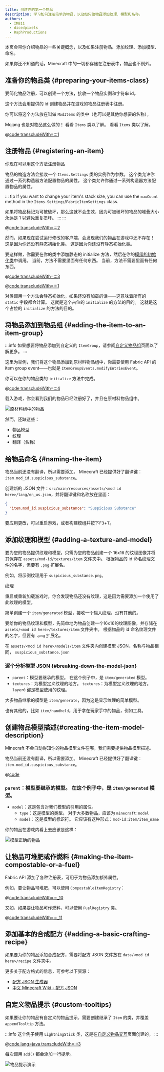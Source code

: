 ```yaml
---
title: 创建你的第一个物品
description: 学习如何注册简单的物品，以及如何给物品添加纹理、模型和名称。
authors:
  - IMB11
  - dicedpixels
  - RaphProductions
---
```


本页会带你介绍物品的一些关键概念，以及如果注册物品、添加纹理、添加模型、命名。

如果你还不知道的话，Minecraft 中的一切都存储在注册表中，物品也不例外。

## 准备你的物品类 {#preparing-your-items-class}

要简化物品注册，可以创建一个方法，接收一个物品实例和字符串 id。

这个方法会用提供的 id 创建物品并在游戏的物品注册表中注册。

你可以将这个方法放在叫做 `ModItems` 的类中（也可以是其他你想要的名称）。

Mojang 也是对物品这么做的！ 看看 `Items` 类以了解。 看看 `Items` 类以了解。

@[code transcludeWith=:::1](@/reference/latest/src/main/java/com/example/docs/item/ModItems.java)

## 注册物品 {#registering-an-item}

你现在可以用这个方法注册物品

物品的构造方法会接收一个 `Items.Settings` 类的实例作为参数。 这个类允许你通过一系列构造器方法配置物品的属性。 这个类允许你通过一系列构造器方法配置物品的属性。

::: tip
If you want to change your item's stack size, you can use the `maxCount` method in the `Items.Settings`/`FabricItemSettings` class.

如果将物品标记为可被破坏，那么这就不会生效，因为可被破坏的物品的堆叠大小永远是 1 以避免重复损坏。
:::
:::

@[code transcludeWith=:::2](@/reference/latest/src/main/java/com/example/docs/item/ModItems.java)

然而，如果现在尝试运行修改的客户端，会发现我们的物品在游戏中还不存在！ 这是因为你还没有静态初始化类。 这是因为你还没有静态初始化类。

要这样做，你需要在你的类中添加静态的 initialize 方法，然后在你的[模组的初始化类](./getting-started/project-structure#entrypoints)中调用。 当前，方法不需要里面有任何东西。 当前，方法不需要里面有任何东西。

@[code transcludeWith=:::3](@/reference/latest/src/main/java/com/example/docs/item/ModItems.java)

@[code transcludeWith=:::1](@/reference/latest/src/main/java/com/example/docs/item/FabricDocsReferenceItems.java)

对类调用一个方法会静态初始化，如果还没有加载的话——这意味着所有的 `static` 字段都会计算。 这就是这个占位的 `initialize` 的方法的目的。 这就是这个占位的 `initialize` 的方法的目的。

## 将物品添加到物品组 {#adding-the-item-to-an-item-group}

:::info
如果想要将物品添加到自定义的 `ItemGroup`，请参阅[自定义物品组](./custom-item-groups)页面以了解更多。
:::

这里为举例，我们将这个物品添加到原材料物品组中，你需要使用 Fabric API 的 item group event——也就是 `ItemGroupEvents.modifyEntriesEvent`。

你可以在你的物品类的 `initialize` 方法中完成。

@[code transcludeWith=:::4](@/reference/latest/src/main/java/com/example/docs/item/ModItems.java)

载入游戏，你会看到我们的物品已经注册好了，并且在原材料物品组中。

![原材料组中的物品](/assets/develop/items/first_item_0.png)

然而，还缺这些：

- 物品模型
- 纹理
- 翻译（名称）

## 给物品命名 {#naming-the-item}

物品当前还没有翻译，所以需要添加。 Minecraft 已经提供好了翻译键：`item.mod_id.suspicious_substance`。

创建新的 JSON 文件：`src/main/resources/assets/<mod id here>/lang/en_us.json`，并将翻译键和名称放在里面：

```json
{
  "item.mod_id.suspicious_substance": "Suspicious Substance"
}
```

要应用更改，可以重启游戏，或者构建模组并按下<kbd>F3</kbd>+<kbd>T</kbd>。

## 添加纹理和模型 {#adding-a-texture-and-model}

要为您的物品提供纹理和模型，只需为您的物品创建一个 16x16 的纹理图像并将其保存在 `assets/mod-id/textures/item` 文件夹中。 根据物品的 id 命名纹理文件的名字，但要有 `.png` 扩展名。

例如，将示例纹理用于 `suspicious_substance.png`。

<DownloadEntry visualURL="/assets/develop/items/first_item_1.png" downloadURL="/assets/develop/items/first_item_1_small.png">纹理</DownloadEntry>

重启或重新加载游戏时，你会发现物品还没有纹理，这是因为需要添加一个使用了此纹理的模型。

简单创建一个 `item/generated` 模型，接收一个输入纹理，没有其他的。

要给你的物品纹理和模型，先简单地为物品创建一个16x16的纹理图像，并存储在 `assets/<mod id here>/textures/item` 文件夹中。 根据物品的 id 命名纹理文件的名字，但要有 `.png` 扩展名。

在 `assets/<mod id here>/models/item` 文件夹内创建模型 JSON，名称与物品相同， `suspicious_substance.json`

### 逐个分析模型 JSON {#breaking-down-the-model-json}

- `parent`：模型要继承的模型。 在这个例子中，是 `item/generated` 模型。
- `textures`：为模型定义纹理的地方。 `textures`：为模型定义纹理的地方。 `layer0` 键是模型使用的纹理。

大多物品继承的模型是 `item/generate`，因为这是显示纹理的简单模型。

也有其他的，比如 `item/handheld`，用于拿在玩家手中的物品，例如工具。

## 创建物品模型描述{#creating-the-item-model-description}

Minecraft 不会自动得知你的物品模型文件在哪，我们需要提供物品模型描述。

物品当前还没有翻译，所以需要添加。 Minecraft 已经提供好了翻译键：`item.mod_id.suspicious_substance`。

@[code](@/reference/latest/src/main/resources/assets/fabric-docs-reference/models/item/suspicious_substance.json)

### `parent`：模型要继承的模型。 在这个例子中，是 `item/generated` 模型。

- `model`：这是包含对我们模型的引用的属性。
  - `type`：这是模型的类型。 对于大多数物品，应该为 `minecraft:model`
  - `model`：这是模型的标识符。 它应该有这种形式：`mod-id:item/item_name`

你的物品在游戏内看上去应该是这样：

![模型正确的物品](/assets/develop/items/first_item_2.png)

## 让物品可堆肥或作燃料 {#making-the-item-compostable-or-a-fuel}

Fabric API 添加了各种注册表，可用于为物品添加额外属性。

例如，要让物品可堆肥，可以使用 `CompostableItemRegistry`：

@[code transcludeWith=:::_10](@/reference/latest/src/main/java/com/example/docs/item/ModItems.java)

又如，如果要让物品可作燃料，可以使用 `FuelRegistry` 类。

@[code transcludeWith=:::_11](@/reference/latest/src/main/java/com/example/docs/item/ModItems.java)

## 添加基本的合成配方 {#adding-a-basic-crafting-recipe}

<!-- In the future, an entire section on recipes and recipe types should be created. For now, this suffices. -->

如果要为你的物品添加合成配方，需要将配方 JSON 文件放在 `data/<mod id here>/recipe` 文件夹中。

更多关于配方格式的信息，可参考以下资源：

- [配方 JSON 生成器](https://crafting.thedestruc7i0n.ca/)
- [中文 Minecraft Wiki - 配方 JSON](https://zh.minecraft.wiki/w/配方#JSON格式)

## 自定义物品提示 {#custom-tooltips}

如果要让你的物品有自定义的物品提示，需要创建继承了 `Item` 的类，并覆盖 `appendTooltip` 方法。

:::info
这个例子使用 `LightningStick` 类，这是在[自定义物品交互](./custom-item-interactions)页面创建的。
:::

@[code lang=java transcludeWith=:::3](@/reference/latest/src/main/java/com/example/docs/item/custom/LightningStick.java)

每次调用 `add()` 都会添加一行提示。

![物品提示演示](/assets/develop/items/first_item_3.png)
